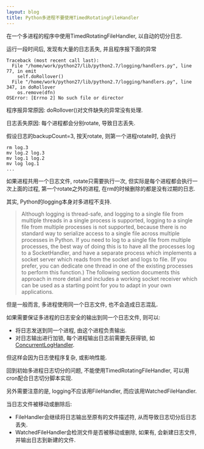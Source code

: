 ```yaml
---
layout: blog
title: Python多进程不要使用TimedRotatingFileHandler
---
```


在一个多进程的程序中使用TimedRotatingFileHandler, 以自动的切分日志.

运行一段时间后, 发现有大量的日志丢失, 并且程序报下面的异常

```
Traceback (most recent call last):
  File "/home/work/python27/lib/python2.7/logging/handlers.py", line 77, in emit
    self.doRollover()
  File "/home/work/python27/lib/python2.7/logging/handlers.py", line 347, in doRollover
    os.remove(dfn)
OSError: [Errno 2] No such file or director
```

程序报异常原因: doRollover()对文件缺失的异常没有处理.

日志丢失原因: 每个进程都会分别rotate, 导致日志丢失.

假设日志的backupCount=3, 按天rotate, 则第一个进程rotate时, 会执行

```
rm log.3
mv log.2 log.3
mv log.1 log.2
mv log log.1
...
```


如果进程共用一个日志文件, rotate只需要执行一次, 但实际是每个进程都会执行一次上面的过程, 第一个rotate之外的进程, 在rm的时候删除的都是没有过期的日志.

其实, Python的logging本身对多进程不支持.

> Although logging is thread-safe, and logging to a single file from multiple threads in a single process is supported, logging to a single file from multiple processes is not supported, because there is no standard way to serialize access to a single file across multiple processes in Python. If you need to log to a single file from multiple processes, the best way of doing this is to have all the processes log to a SocketHandler, and have a separate process which implements a socket server which reads from the socket and logs to file. (If you prefer, you can dedicate one thread in one of the existing processes to perform this function.) The following section documents this approach in more detail and includes a working socket receiver which can be used as a starting point for you to adapt in your own applications.

但是一般而言, 多进程使用同一个日志文件, 也不会造成日志混乱.

如果需要保证多进程的日志安全的输出到同一个日志文件, 则可以:

- 将日志发送到同一个进程, 由这个进程负责输出.
- 对日志输出进行加锁, 每个进程输出日志前需要先获得锁, 如[ConcurrentLogHandler](https://github.com/mpasternacki/ConcurrentLogHandler).

但这样会因为日志使程序复杂, 或影响性能.

回到初始多进程日志切分的问题, 不能使用TimedRotatingFileHandler, 可以用cron配合日志切分脚本实现.

另外需要注意的是, logging不应该用FileHandler, 而应该用WatchedFileHandler.

当日志文件被移动或删除后:

- FileHandler会继续将日志输出至原有的文件描述符, 从而导致日志切分后日志丢失.
- WatchedFileHandler会检测文件是否被移动或删除, 如果有, 会新建日志文件, 并输出日志到新建的文件.

